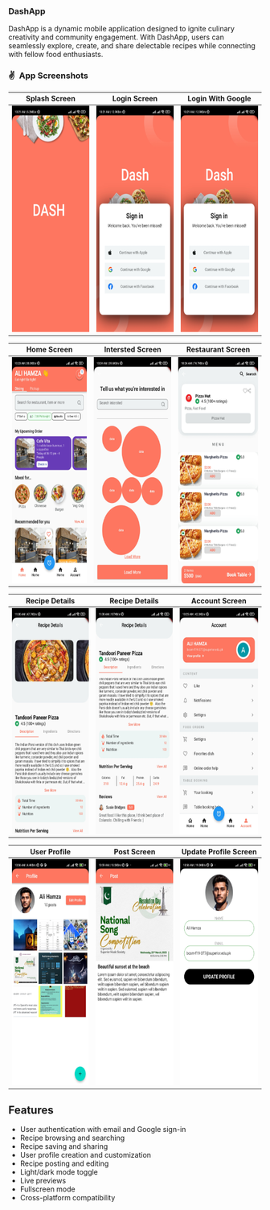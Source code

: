 
### DashApp
DashApp is a dynamic mobile application designed to ignite culinary creativity and community engagement. With DashApp, users can seamlessly explore, create, and share delectable recipes while connecting with fellow food enthusiasts.


### ✌&ensp;App Screenshots

|              Splash Screen            |             Login Screen           |             Login With Google           |
| :----------------------------------: | :----------------------------------: | :----------------------------------: |
| <img src="https://raw.githubusercontent.com/cyber-evangelists/DashApp/main/assets/app/1678928428862.jpg" height="450"> | <img src="https://raw.githubusercontent.com/cyber-evangelists/DashApp/main/assets/app/1678928428852.jpg" height="450"> | <img src="https://raw.githubusercontent.com/cyber-evangelists/DashApp/main/assets/app/1678928428852.jpg" height="450"> |



|              Home Screen           |             Intersted Screen          |            Restaurant Screen          |
| :----------------------------------: | :----------------------------------: | :----------------------------------: |
| <img src="https://raw.githubusercontent.com/cyber-evangelists/DashApp/main/assets/app/1678928428838.jpg" height="450"> | <img src="https://raw.githubusercontent.com/cyber-evangelists/DashApp/main/assets/app/1678928428831.jpg" height="450"> | <img src="https://raw.githubusercontent.com/cyber-evangelists/DashApp/main/assets/app/1678928428825.jpg" height="450"> |

|              Recipe Details           |             Recipe Details         |            Account Screen          |
| :----------------------------------: | :----------------------------------: | :----------------------------------: |
| <img src="https://raw.githubusercontent.com/cyber-evangelists/DashApp/main/assets/app/1678928494478.jpg" height="450"> | <img src="https://raw.githubusercontent.com/cyber-evangelists/DashApp/main/assets/app/1678928428813.jpg" height="450"> | <img src="https://raw.githubusercontent.com/cyber-evangelists/DashApp/main/assets/app/1678928428818.jpg" height="450"> |

|              User Profile           |             Post Screen         |            Update Profile Screen          |
| :----------------------------------: | :----------------------------------: | :----------------------------------: |
| <img src="https://raw.githubusercontent.com/cyber-evangelists/DashApp/main/assets/app/1679551076334.jpg" height="450"> | <img src="https://raw.githubusercontent.com/cyber-evangelists/DashApp/main/assets/app/1679551205162.jpg" height="450"> | <img src="https://raw.githubusercontent.com/cyber-evangelists/DashApp/main/assets/app/1679551076329.jpg" height="450"> |



## Features

- User authentication with email and Google sign-in
- Recipe browsing and searching
- Recipe saving and sharing
- User profile creation and customization
- Recipe posting and editing
- Light/dark mode toggle
- Live previews
- Fullscreen mode
- Cross-platform compatibility

